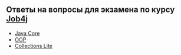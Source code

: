 ## Ответы на вопросы для экзамена по курсу [Job4j](https://job4j.ru/ "https://job4j.ru")

+ [Java Core](Core.md#core)
+ [OOP](OOP.md#oop)
+ [Collections Lite](CollectionsLite.md#CollectionsLite)


